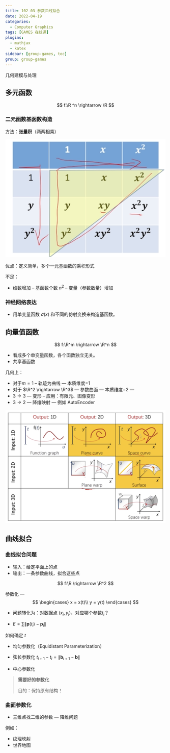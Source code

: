 ```yaml
---
title: 102-03-参数曲线拟合
date: 2022-04-19
categories:
  - Computer Graphics
tags: [GAMES 在线课]
plugins:
  - mathjax
  - katex
sidebar: [group-games, toc]
group: group-games
---
```


几何建模与处理

<!--more-->

## 多元函数

$$
f:\R ^n \rightarrow \R
$$

### 二元函数基函数构造

方法：**张量积**（两两相乘）

![张量基函数](g102-03/image-20220419111126729.png)

优点：定义简单，多个一元基函数的乘积形式

不足：

- 维数增加 – 基函数个数 $n^2$ – 变量（参数数量）增加

### 神经网络表达

- 用单变量函数 $\sigma(x)$ 和不同的仿射变换来构造基函数。

## 向量值函数

$$
f:\R^m \rightarrow \R^n
$$

- 看成多个单变量函数，各个函数独立无关。
- 共享基函数

几何上：

- 对于$m=1$ – 轨迹为曲线 — 本质维度=1
- 对于 $\R^2 \rightarrow \R^3$ — 参数曲面 — 本质维度=2 — 
- $3\rightarrow3$ — 变形 – 应用：有限元、图像变形
- $3\rightarrow 2$ — 降维映射 — 例如 AutoEncoder

![总结](g102-03/image-20220419112717602.png)

## 曲线拟合

### 曲线拟合问题

- 输入：给定平面上的点
- 输出：一条参数曲线，拟合这些点

$$
f:\R \rightarrow \R^2
$$

参数化 — 
$$
\begin{cases}
x = x(t)\\
y = y(t)
\end{cases}
$$

- 问题转化为：对数据点 $(x_i,y_i)$，对应哪个参数$t_i$？

- $E = \sum\|\mathbf p (t_i) - \mathbf p_i\|$

如何确定 $t$

- 均匀参数化（Equidistant Parameterization）
- 弦长参数化 $t_{i+1} - t_i =\|\mathbf b_{i+1} -\mathbf b\|$

- 中心参数化

> **需要好的参数化**
>
> 目的：保持原有结构！

### 曲面参数化

- 三维点找二维的参数 — 降维问题

例如：

- 纹理映射
- 世界地图

